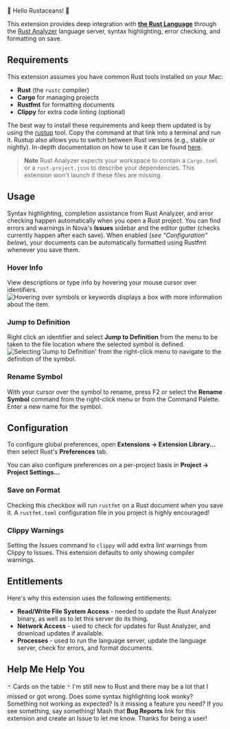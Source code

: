 🦀 Hello Rustaceans! 🦀

This extension provides deep integration with [**the Rust Language**](https://www.rust-lang.org/) through the [Rust Analyzer](https://rust-analyzer.github.io/) language server, syntax highlighting, error checking, and formatting on save.

<!-- ![Usage Sample](./Images/extension/usage_example.gif) -->

## Requirements

This extension assumes you have common Rust tools installed on your Mac:

- **Rust** (the `rustc` compiler)
- **Cargo** for managing projects
- **Rustfmt** for formatting documents
- **Clippy** for extra code linting (optional)

The best way to install these requirements and keep them updated is by using the [rustup](https://rustup.rs/) tool. Copy the command at that link into a terminal and run it. Rustup also allows you to switch between Rust versions (e.g., stable or nightly). In-depth documentation on how to use it can be found [here](https://rust-lang.github.io/rustup/).

> **Note**
> Rust Analyzer expects your workspace to contain a `Cargo.toml` or a `rust-project.json` to describe your dependencies. This extension won't launch if these files are missing.

## Usage

Syntax highlighting, completion assistance from Rust Analyzer, and error checking happen automatically when you open a Rust project. You can find errors and warnings in Nova's **Issues** sidebar and the editor gutter (checks currently happen after each save). When enabled (_see "Configuration" below_), your documents can be automatically formatted using Rustfmt whenever you save them.

### Hover Info

View descriptions or type info by hovering your mouse cursor over identifiers.
![Hovering over symbols or keywords displays a box with more information about the item.](https://github.com/kilbd/nova-rust/blob/main/img/hover.gif?raw=true)

### Jump to Definition

Right click an identifier and select **Jump to Definition** from the menu to be taken to the file location where the selected symbol is defined.
![Selecting 'Jump to Definition' from the right-click menu to navigate to the definition of the symbol.](https://github.com/kilbd/nova-rust/blob/main/img/jump_to_def.gif?raw=true)

### Rename Symbol

With your cursor over the symbol to rename, press F2 or select the **Rename Symbol** command from the right-click menu or from the Command Palette. Enter a new name for the symbol.

## Configuration

To configure global preferences, open **Extensions → Extension Library...** then select Rust's **Preferences** tab.

You can also configure preferences on a per-project basis in **Project → Project Settings...**

### Save on Format

Checking this checkbox will run `rustfmt` on a Rust document when you save it. A `rustfmt.toml` configuration file in you project is highly encouraged!

### Clippy Warnings

Setting the Issues command to `clippy` will add extra lint warnings from Clippy to Issues. This extension defaults to only showing compiler warnings.

## Entitlements

Here's why this extension uses the following entitlements:

- **Read/Write File System Access** - needed to update the Rust Analyzer binary, as well as to let this server do its thing.
- **Network Access** - used to check for updates for Rust Analyzer, and download updates if available.
- **Processes** - used to run the language server, update the language server, check for errors, and format documents.

## Help Me Help You

🃏 Cards on the table 🃏 I'm still new to Rust and there may be a lot that I missed or got wrong. Does some syntax highlighting look wonky? Something not working as expected? Is it missing a feature you need? If you see something, say something! Mash that **Bug Reports** link for this extension and create an Issue to let me know. Thanks for being a user!
